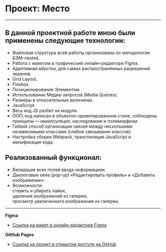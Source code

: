 # Проект: Место

---

## В данной проектной работе мною были применены следующие технологии:

- Файловая структура всей работы организована по методологии БЭМ-nested.
- Работа с макетом в графический онлайн-редакторе Figma.
- Адаптивная вёрстка, для самых распространённых разрешений экранов.
- Grid Layout.
- Flexbox.
- Позиционирование Элементом.
- Использование Медиа-запросов (Media Queries).
- Размеры в относительных величинах.
- JavaScript.
- Весь код JS разбит на модули.
- ООП, код написан в объектно-ориентированном стиле, соблюдены принципы — инкапсуляция, наследование и полиморфизм.
- Гибкий способ организации связей между несколькими независимыми классами (слабое связывание классов).
- Настройка сборки Webpack, транспиляция JavaScript и минификация кода.

## Реализованный функционал:

- Валидация всех полей ввода информациии.
- Диалоговые окна (pop-up) «Редактировать профиль» и «Добавить изображение».
- Возможности:\
  ставить и убирать лайки,\
  удаление изображений из галереи,\
  просмотр увеличенного изображения из галереи.

---

**Figma**

- [Ссылка на макет в онлайн-редакторе Figma](https://www.figma.com/file/kRVLKwYG3d1HGLvh7JFWRT/JavaScript.-Sprint-6?node-id=0%3A1)

**GitHub Pages**

- [Ссылка на проект в открытом доступе на GitHub](https://ali-b-y.github.io/mesto/)
